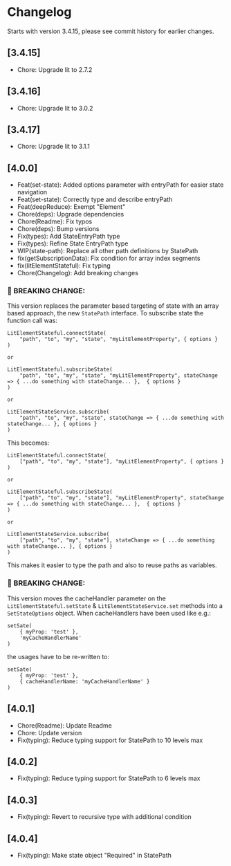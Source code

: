 # Changelog
Starts with version 3.4.15, please see commit history for earlier changes.

## [3.4.15]
- Chore: Upgrade lit to 2.7.2

## [3.4.16]
- Chore: Upgrade lit to 3.0.2

## [3.4.17]
- Chore: Upgrade lit to 3.1.1

## [4.0.0]
- Feat(set-state): Added options parameter with entryPath for easier state navigation
- Feat(set-state): Correctly type and describe entryPath
- Feat(deepReduce): Exempt "Element"
- Chore(deps): Upgrade dependencies
- Chore(Readme): Fix typos
- Chore(deps): Bump versions
- Fix(types): Add StateEntryPath type
- Fix(types): Refine State EntryPath type
- WIP(state-path): Replace all other path definitions by StatePath
- fix(getSubscriptionData): Fix condition for array index segments
- fix(litElementStateful): Fix typing
- Chore(Changelog): Add breaking changes
 
### 🚨 BREAKING CHANGE:
This version replaces the parameter based targeting of state with an array based approach, the new ``StatePath`` interface.
To subscribe state the function call was:
```
LitElementStateful.connectState(
    "path", "to", "my", "state", "myLitElementProperty", { options }
)

or

LitElementStateful.subscribeState(
    "path", "to", "my", "state", "myLitElementProperty", stateChange => { ...do something with stateChange... },  { options }
)

or

LitElementStateService.subscribe(
    "path", "to", "my", "state", stateChange => { ...do something with stateChange... }, { options }
)
```

This becomes:

```
LitElementStateful.connectState(
    ["path", "to", "my", "state"], "myLitElementProperty", { options }
)

or

LitElementStateful.subscribeState(
    ["path", "to", "my", "state"], "myLitElementProperty", stateChange => { ...do something with stateChange... },  { options }
)

or

LitElementStateService.subscribe(
    ["path", "to", "my", "state"], stateChange => { ...do something with stateChange... }, { options }
)
```
This makes it easier to type the path and also to reuse paths as variables.

### 🚨 BREAKING CHANGE:
This version moves the cacheHandler parameter on the ``LitElementStateful.setState`` & ``LitElementStateService.set`` methods into a ``SetStateOptions`` object.
When cacheHandlers have been used like e.g.:
```
setSate(
    { myProp: 'test' }, 
    'myCacheHandlerName'
)
```
the usages have to be re-written to:
```
setSate(
    { myProp: 'test' }, 
    { cacheHandlerName: 'myCacheHandlerName' }
)
```
## [4.0.1]
- Chore(Readme): Update Readme
- Chore: Update version
- Fix(typing): Reduce typing support for StatePath to 10 levels max

## [4.0.2]
- Fix(typing): Reduce typing support for StatePath to 6 levels max

## [4.0.3]
- Fix(typing): Revert to recursive type with additional condition

## [4.0.4]
- Fix(typing): Make state object "Required" in StatePath